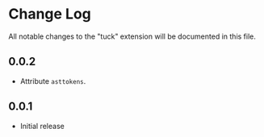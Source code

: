 # Change Log

All notable changes to the "tuck" extension will be documented in this file.

## 0.0.2

- Attribute `asttokens`.

## 0.0.1

- Initial release
